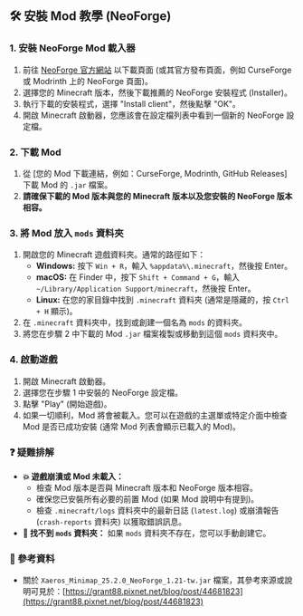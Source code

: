 ## 🛠️ 安裝 Mod 教學 (NeoForge)

### 1. 安裝 NeoForge Mod 載入器

1.  前往 [NeoForge 官方網站](https://neoforged.net/forge/) 以下載頁面 (或其官方發布頁面，例如 CurseForge 或 Modrinth 上的 NeoForge 頁面)。
2.  選擇您的 Minecraft 版本，然後下載推薦的 NeoForge 安裝程式 (Installer)。
3.  執行下載的安裝程式，選擇 "Install client"，然後點擊 "OK"。
4.  開啟 Minecraft 啟動器，您應該會在設定檔列表中看到一個新的 NeoForge 設定檔。

### 2. 下載 Mod

1.  從 [您的 Mod 下載連結，例如：CurseForge, Modrinth, GitHub Releases] 下載 Mod 的 `.jar` 檔案。
2.  **請確保下載的 Mod 版本與您的 Minecraft 版本以及您安裝的 NeoForge 版本相容。**

### 3. 將 Mod 放入 `mods` 資料夾

1.  開啟您的 Minecraft 遊戲資料夾。通常的路徑如下：
    - **Windows:** 按下 `Win + R`，輸入 `%appdata%\.minecraft`，然後按 Enter。
    - **macOS:** 在 Finder 中，按下 `Shift + Command + G`，輸入 `~/Library/Application Support/minecraft`，然後按 Enter。
    - **Linux:** 在您的家目錄中找到 `.minecraft` 資料夾 (通常是隱藏的，按 `Ctrl + H` 顯示)。
2.  在 `.minecraft` 資料夾中，找到或創建一個名為 `mods` 的資料夾。
3.  將您在步驟 2 中下載的 Mod `.jar` 檔案複製或移動到這個 `mods` 資料夾中。

### 4. 啟動遊戲

1.  開啟 Minecraft 啟動器。
2.  選擇您在步驟 1 中安裝的 NeoForge 設定檔。
3.  點擊 "Play" (開始遊戲)。
4.  如果一切順利，Mod 將會被載入。您可以在遊戲的主選單或特定介面中檢查 Mod 是否已成功安裝 (通常 Mod 列表會顯示已載入的 Mod)。

### ❓ 疑難排解

- **💥 遊戲崩潰或 Mod 未載入：**
  - 檢查 Mod 版本是否與 Minecraft 版本和 NeoForge 版本相容。
  - 確保您已安裝所有必要的前置 Mod (如果 Mod 說明中有提到)。
  - 檢查 `.minecraft/logs` 資料夾中的最新日誌 (`latest.log`) 或崩潰報告 (`crash-reports` 資料夾) 以獲取錯誤訊息。
- **📂 找不到 `mods` 資料夾：** 如果 `mods` 資料夾不存在，您可以手動創建它。

### 🔗 參考資料

- 關於 `Xaeros_Minimap_25.2.0_NeoForge_1.21-tw.jar` 檔案，其參考來源或說明可見於：[https://grant88.pixnet.net/blog/post/44681823](https://grant88.pixnet.net/blog/post/44681823)
